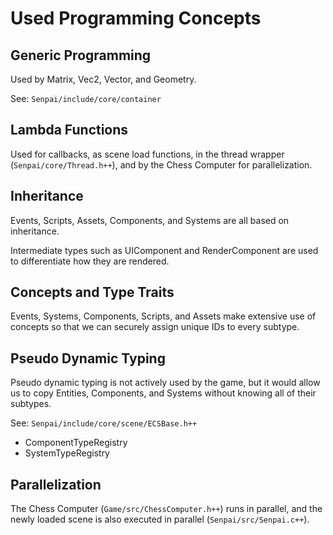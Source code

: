 # Used Programming Concepts

## Generic Programming

Used by Matrix, Vec2, Vector, and Geometry.

See: `Senpai/include/core/container`

## Lambda Functions

Used for callbacks, as scene load functions, in the thread wrapper (`Senpai/core/Thread.h++`), and by the Chess Computer for parallelization.

## Inheritance

Events, Scripts, Assets, Components, and Systems are all based on inheritance.

Intermediate types such as UIComponent and RenderComponent are used to differentiate how they are rendered.

## Concepts and Type Traits

Events, Systems, Components, Scripts, and Assets make extensive use of concepts so that we can securely assign unique IDs to every subtype.

## Pseudo Dynamic Typing

Pseudo dynamic typing is not actively used by the game, but it would allow us to copy Entities, Components, and Systems without knowing all of their subtypes.

See: `Senpai/include/core/scene/ECSBase.h++`
- ComponentTypeRegistry
- SystemTypeRegistry

## Parallelization

The Chess Computer (`Game/src/ChessComputer.h++`) runs in parallel, and the newly loaded scene is also executed in parallel (`Senpai/src/Senpai.c++`).
